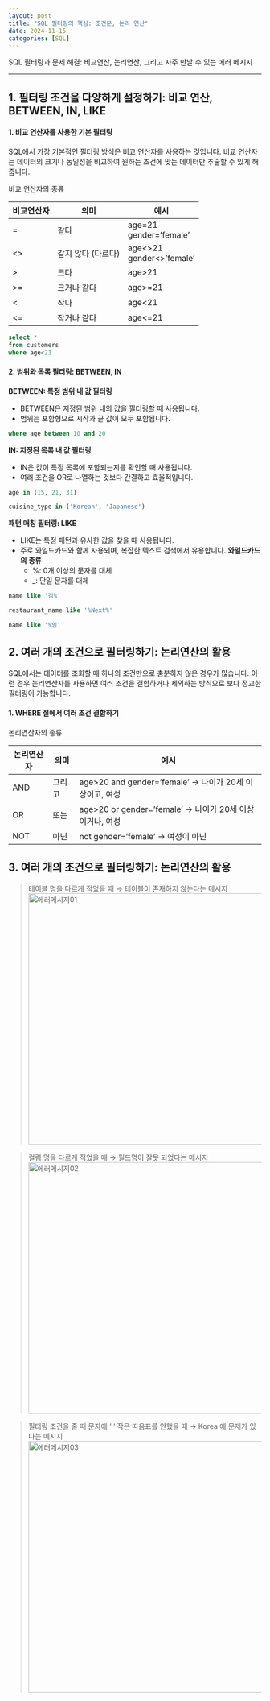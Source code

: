 ```yaml
---
layout: post
title: "SQL 필터링의 핵심: 조건문, 논리 연산"
date: 2024-11-15
categories: [SQL] 
---
```


SQL 필터링과 문제 해결: 비교연산, 논리연산, 그리고 자주 만날 수 있는 에러 메시지

---

## 1. 필터링 조건을 다양하게 설정하기: 비교 연산, BETWEEN, IN, LIKE
#### 1.  비교 연산자를 사용한 기본 필터링
SQL에서 가장 기본적인 필터링 방식은 비교 연산자를 사용하는 것입니다. 비교 연산자는 데이터의 크기나 동일성을 비교하여 원하는 조건에 맞는 데이터만 추출할 수 있게 해줍니다.

비교 연산자의 종류

| 비교연산자 | 의미 | 예시 |
|----------|-----------|------------|
| =      | 같다         | age=21<br>gender=’female’|
| <>     | 같지 않다 (다르다)| age<>21<br>gender<>’female’ |
| >      | 크다         | age>21 |
| >=     | 크거나 같다 | age>=21 |
| <      | 작다         | age<21 |
| <=     | 작거나 같다       | age<=21 |

```sql
select *
from customers
where age<21
```

#### 2. 범위와 목록 필터링: BETWEEN, IN
**BETWEEN: 특정 범위 내 값 필터링**
- BETWEEN은 지정된 범위 내의 값을 필터링할 때 사용됩니다.
- 범위는 포함형으로 시작과 끝 값이 모두 포함됩니다.
```sql
where age between 10 and 20
```

**IN: 지정된 목록 내 값 필터링**
- IN은 값이 특정 목록에 포함되는지를 확인할 때 사용됩니다.
- 여러 조건을 OR로 나열하는 것보다 간결하고 효율적입니다.
```sql
age in (15, 21, 31)
```
```sql
cuisine_type in ('Korean', 'Japanese')
```

**패턴 매칭 필터링: LIKE**
- LIKE는 특정 패턴과 유사한 값을 찾을 때 사용됩니다.
- 주로 와일드카드와 함께 사용되며, 복잡한 텍스트 검색에서 유용합니다.
**와일드카드의 종류**
    - %: 0개 이상의 문자를 대체
    - _: 단일 문자를 대체
```sql
name like '김%'
```
```sql
restaurant_name like '%Next%'
```
```sql
name like '%임'
```

## 2. 여러 개의 조건으로 필터링하기: 논리연산의 활용
SQL에서는 데이터를 조회할 때 하나의 조건만으로 충분하지 않은 경우가 많습니다. 이런 경우 논리연산자를 사용하면 여러 조건을 결합하거나 제외하는 방식으로 보다 정교한 필터링이 가능합니다.
#### 1.  WHERE 절에서 여러 조건 결합하기

논리연산자의 종류

| 논리연산자 | 의미 | 예시 |
|----------|-----------|------------|
| AND| 그리고 | age>20 and gender=’female’ → 나이가 20세 이상이고, 여성|
| OR | 또는   | age>20 or gender=’female’ → 나이가 20세 이상이거나, 여성 |
| NOT| 아닌   | not gender=’female’ → 여성이 아닌  |

## 3. 여러 개의 조건으로 필터링하기: 논리연산의 활용
> 테이블 명을 다르게 적었을 때 → 테이블이 존재하지 않는다는 메시지
<img src="https://mminzy22.github.io/mjp-data/assets/images/에러메시지01.png" alt="에러메시지01" width="500px"><br>

> 컬럼 명을 다르게 적었을 때 → 필드명이 잘못 되었다는 메시지
<img src="https://mminzy22.github.io/mjp-data/assets/images/에러메시지02.png" alt="에러메시지02" width="500px"><br>

> 필터링 조건을 줄 때 문자에 ‘ ‘ 작은 따옴표를 안했을 때 → Korea 에 문제가 있다는 메시지
<img src="https://mminzy22.github.io/mjp-data/assets/images/에러메시지03.png" alt="에러메시지03" width="500px"><br>
